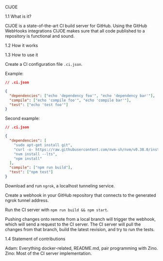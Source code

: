 CIJOE

1.1 What is it?

CIJOE is a state-of-the-art CI build server for GitHub. Using the GitHub WebHooks integrations CIJOE makes sure that all code published to a repository is functional and sound.

1.2 How it works
  
1.3 How to use it

Create a CI configuration file `.ci.json`. 
 
Example:

```json
// .ci.json

{
  "dependencies": ["echo 'dependency foo'", "echo 'dependency bar'"],
  "compile": ["echo 'compile foo'", "echo 'compile bar'"],
  "test": ["echo 'test foo'"]
}
```

Second example: 

```json
// .ci.json 

{
  "dependencies": [
    "sudo apt-get install git",
    "curl -o- https://raw.githubusercontent.com/nvm-sh/nvm/v0.38.0/install.sh | bash", // install NVM
    "nvm install --lts",
    "npm install"
  ], 
  "compile": ["npm run build"],
  "test": ["npm test"] 
}
```

Download and run `ngrok`, a localhost tunneling service.

Create a webhook in your GitHub repository that connects to the generated ngrok tunnel address.

Run the CI server with `npm run build && npm start`.

Pushing changes onto remote from a local branch will trigger the webhook, which will send a request to the CI server. The CI server will pull the changes from that branch, build the latest revision, and try to run the tests.
 
1.4 Statement of contributions

Adam: Everything docker-related, README.md, pair programming with Zino.
Zino: Most of the CI server implementation. 
 
